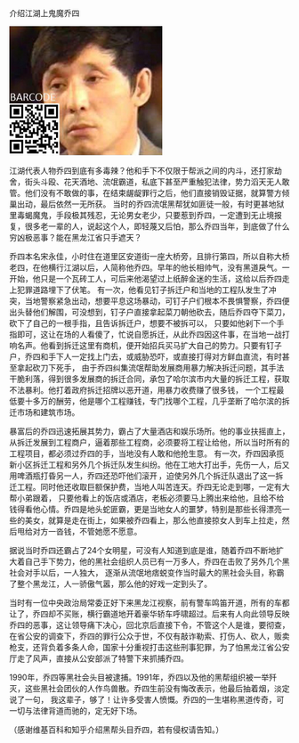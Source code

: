 介绍江湖上鬼魔乔四


![介绍江湖上鬼魔乔四](https://github.com/ywangnccu/ywang/blob/main/images/QIAO_SI.jpg)

江湖代表人物乔四到底有多毒辣？他和手下不仅限于帮派之间的内斗，还打家劫舍，街头斗殴、花天酒地、流氓霸道，私底下甚至严重触犯法律，势力滔天无人敢管。他们没有不敢做的事，在结束龌龊罪行之后，他们直接销毁证据，就算警方倾巢出动，最后依然一无所获。
当时的乔四流氓黑帮犹如匪徒一般，有时更甚地狱里毒蝎魔鬼，手段极其残忍，无论男女老少，只要惹到乔四，一定遭到无止境报复，很多老一辈的人，说起这个人，即轻蔑又后怕，那么乔四当年，到底做了什么穷凶极恶事？能在黑龙江省只手遮天？

乔四本名宋永佳，小时住在道里区安道街一座大桥旁，且排行第四，所以自称大桥老四，在他横行江湖以后，人简称他乔四。早年的他长相帅气，没有黑道戾气。一开始，他只是一个瓦砖工人，可后来他渴望过上纸醉金迷的生活，这给以后乔四走上犯罪道路埋下了伏笔。
有一次，他看见钉子拆迁户和当地的工程队发生了冲突，当地警察紧急出动，想要平息这场暴动，可钉子户们根本不畏惧警察，乔四便出头替他们解围，可没想到，钉子户直接拿起菜刀朝他砍去，随后乔四夺下菜刀，砍下了自己的一根手指，且告诉拆迁户，想要不被拆可以，
只要如他剁下一个手指即可，这让在场的人看傻了，忙说自愿拆迁，从此乔四因这件事，在当地一战打响名声。他看到拆迁这里有商机，便开始招兵买马扩大自己的势力。只要有钉子户，乔四和手下人一定找上门去，或威胁恐吓，或直接打得对方鲜血直流，有时甚至拿起砍刀下死手，
由于乔四纠集流氓帮助发展商用暴力解决拆迁问题，其手法干脆利落，得到很多发展商的拆迁合同，承包了哈尔滨市内大量的拆迁工程，获取不法暴利。他打着政府拆迁招牌以恶开道，用暴力收费赚了很多钱，
一个工程最低要十多万的酬劳，他是哪个工程赚钱，专门找哪个工程，几乎垄断了哈尔滨的拆迁市场和建筑市场。

暴富后的乔四迅速拓展其势力，霸占了大量酒店和娱乐场所。他的事业扶摇直上，从拆迁发展到工程商户，逼着那些工程商，必须要将工程让给他，所以当时所有的工程项目，都必须过乔四的手，当地没有人敢和他抢生意。
有一次，乔四因承揽新小区拆迁工程和另外几个拆迁队发生纠纷。他在工地大打出手，先伤一人，后又用啤酒瓶打昏另一人，乔四还恐吓他们滚开 ，迫使另外几个拆迁队退出了这一拆迁工程。同时他还收取巨额保护费，当地人叫苦连天。乔四无论走到哪，一定有大帮小弟跟着，
只要他看上的饭店或酒店，老板必须要马上腾出来给他，且给不给钱得看他心情。乔四是地头蛇匪霸，更是当地女人的噩梦，特别是那些长得漂亮一些的美女，就算是走在街上，如果被乔四看上，那么他直接掠女人到车上拉走，然后甩给对方一沓钱，不管她愿不愿意。

据说当时乔四还霸占了24个女明星，可没有人知道到底是谁，随着乔四不断地扩大着自己手下势力，他的黑社会组织人员已有一万多人，乔四在击败了另外几个黑社会对手以后，一人独大，
逐渐从流氓地痞蜕变作当时最大的黑社会头目，称霸了整个黑龙江，人一骄傲气嚣，那么他的好戏一定到头了。

当时有一位中央政治局常委正好下来黑龙江视察，前有警车鸣笛开道，所有的车都让了，乔四却不买账，横行霸道地开着豪华轿车呼啸超过。后来有人向此领导反映乔四的恶事，这让领导痛下决心，回北京后直接下令，不管这个人是谁，要彻查，
在省公安的调查下，乔四的罪行公众于世，不仅有敲诈勒索、打伤人、砍人，贩卖枪支，还背负着多条人命，国家十分重视打击这些刑事犯罪，为了怕黑龙江省公安厅走了风声，直接从公安部派了特警下来抓捕乔四。

1990年，乔四等黑社会头目被逮捕。1991年，乔四以及他的黑帮组织被一举歼灭，这些黑社会团伙的人作鸟兽散。乔四生前没有悔改表示，他最后抽着烟，淡定说了一句，
我这辈子，够了！让许多受害人愤慨。乔四的一生堪称黑道传奇，可一切与法律背道而驰的，定无好下场。


（感谢维基百科和知乎介绍黑帮头目乔四，若有侵权请告知。）
